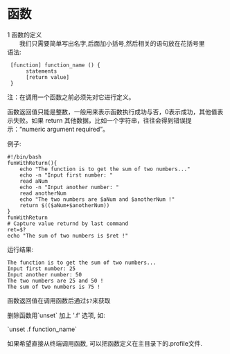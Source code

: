 # 函数

1 函数的定义  
　　我们只需要简单写出名字,后面加小括号,然后相关的语句放在花括号里  
  语法:

```
 [function] function_name () {
      statements
      [return value]
 }
```

注：在调用一个函数之前必须先对它进行定义。

函数返回值只能是整数，一般用来表示函数执行成功与否，0表示成功，其他值表示失败。如果 return 其他数据，比如一个字符串，往往会得到错误提示：“numeric argument required”。

例子:

```
#!/bin/bash
funWithReturn(){
    echo "The function is to get the sum of two numbers..."
    echo -n "Input first number: "
    read aNum
    echo -n "Input another number: "
    read anotherNum
    echo "The two numbers are $aNum and $anotherNum !"
    return $(($aNum+$anotherNum))
}
funWithReturn
# Capture value returnd by last command
ret=$?
echo "The sum of two numbers is $ret !"
```

运行结果:

```
The function is to get the sum of two numbers...
Input first number: 25
Input another number: 50
The two numbers are 25 and 50 !
The sum of two numbers is 75 !
```

函数返回值在调用函数后通过`$?`来获取

删除函数用\`unset\` 加上 '.f' 选项, 如:

\`unset .f function\_name\`

如果希望直接从终端调用函数, 可以把函数定义在主目录下的.profile文件.



